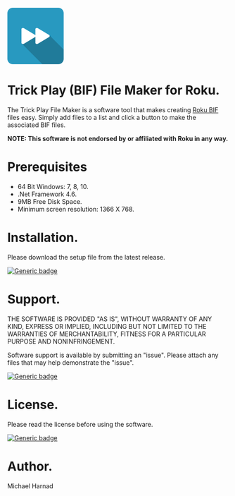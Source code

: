 ![Trick Play File Maker for Roku](Fast_Forward.png)
# Trick Play (BIF) File Maker for Roku.
The Trick Play File Maker is a software tool that makes creating [Roku BIF](https://developer.roku.com/docs/developer-program/media-playback/trick-mode.md) files easy.  Simply add files to a list and click a button to make the associated BIF files.

**NOTE: This software is not endorsed by or affiliated with Roku in any way.**

# Prerequisites
* 64 Bit Windows: 7, 8, 10.
* .Net Framework 4.6.
* 9MB Free Disk Space.
* Minimum screen resolution: 1366 X 768.

# Installation.
Please download the setup file from the latest release.

[![Generic badge](https://img.shields.io/badge/Download-Latest-blue.svg)](https://github.com/rrirower/trick-play-file-maker/releases/latest)

# Support.
THE SOFTWARE IS PROVIDED "AS IS", WITHOUT WARRANTY OF ANY KIND, EXPRESS OR IMPLIED, INCLUDING BUT NOT LIMITED TO THE WARRANTIES OF MERCHANTABILITY, FITNESS FOR A PARTICULAR PURPOSE AND NONINFRINGEMENT.

Software support is available by submitting an "issue".  Please attach any files that may help demonstrate the "issue".

[![Generic badge](https://img.shields.io/badge/Issues-New-green.svg)](https://github.com/rrirower/trick-play-file-maker/issues/new)

# License.
Please read the license before using the software.

[![Generic badge](https://img.shields.io/badge/License-EULA-blue.svg)](https://github.com/rrirower/trick-play-file-maker/blob/master/LICENSE.md)

# Author.
Michael Harnad
